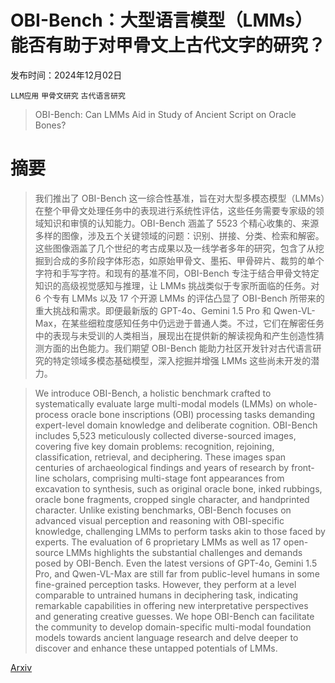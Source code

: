 # OBI-Bench：大型语言模型（LMMs）能否有助于对甲骨文上古代文字的研究？

发布时间：2024年12月02日

`LLM应用` `甲骨文研究` `古代语言研究`

> OBI-Bench: Can LMMs Aid in Study of Ancient Script on Oracle Bones?

# 摘要

> 我们推出了 OBI-Bench 这一综合性基准，旨在对大型多模态模型（LMMs）在整个甲骨文处理任务中的表现进行系统性评估，这些任务需要专家级的领域知识和审慎的认知能力。OBI-Bench 涵盖了 5523 个精心收集的、来源多样的图像，涉及五个关键领域的问题：识别、拼接、分类、检索和解密。这些图像涵盖了几个世纪的考古成果以及一线学者多年的研究，包含了从挖掘到合成的多阶段字体形态，如原始甲骨文、墨拓、甲骨碎片、裁剪的单个字符和手写字符。和现有的基准不同，OBI-Bench 专注于结合甲骨文特定知识的高级视觉感知与推理，让 LMMs 挑战类似于专家所面临的任务。对 6 个专有 LMMs 以及 17 个开源 LMMs 的评估凸显了 OBI-Bench 所带来的重大挑战和需求。即便最新版的 GPT-4o、Gemini 1.5 Pro 和 Qwen-VL-Max，在某些细粒度感知任务中仍远逊于普通人类。不过，它们在解密任务中的表现与未受训的人类相当，展现出在提供新的解读视角和产生创造性猜测方面的出色能力。我们期望 OBI-Bench 能助力社区开发针对古代语言研究的特定领域多模态基础模型，深入挖掘并增强 LMMs 这些尚未开发的潜力。

> We introduce OBI-Bench, a holistic benchmark crafted to systematically evaluate large multi-modal models (LMMs) on whole-process oracle bone inscriptions (OBI) processing tasks demanding expert-level domain knowledge and deliberate cognition. OBI-Bench includes 5,523 meticulously collected diverse-sourced images, covering five key domain problems: recognition, rejoining, classification, retrieval, and deciphering. These images span centuries of archaeological findings and years of research by front-line scholars, comprising multi-stage font appearances from excavation to synthesis, such as original oracle bone, inked rubbings, oracle bone fragments, cropped single character, and handprinted character. Unlike existing benchmarks, OBI-Bench focuses on advanced visual perception and reasoning with OBI-specific knowledge, challenging LMMs to perform tasks akin to those faced by experts. The evaluation of 6 proprietary LMMs as well as 17 open-source LMMs highlights the substantial challenges and demands posed by OBI-Bench. Even the latest versions of GPT-4o, Gemini 1.5 Pro, and Qwen-VL-Max are still far from public-level humans in some fine-grained perception tasks. However, they perform at a level comparable to untrained humans in deciphering task, indicating remarkable capabilities in offering new interpretative perspectives and generating creative guesses. We hope OBI-Bench can facilitate the community to develop domain-specific multi-modal foundation models towards ancient language research and delve deeper to discover and enhance these untapped potentials of LMMs.

[Arxiv](https://arxiv.org/abs/2412.01175)
